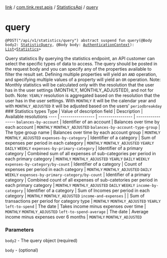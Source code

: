 [link](../../index.md) / [com.tink.rest.apis](../index.md) / [StatisticsApi](index.md) / [query](./query.md)

# query

`@POST("/api/v1/statistics/query") abstract suspend fun query(@Body body2: `[`StatisticQuery`](../../com.tink.rest.models/-statistic-query/index.md)`, @Body body: `[`AuthenticationContext`](../../com.tink.rest.models/-authentication-context/index.md)`): `[`List`](https://kotlinlang.org/api/latest/jvm/stdlib/kotlin.collections/-list/index.html)`<`[`Statistics`](../../com.tink.rest.models/-statistics/index.md)`>`

Query statistics
By querying the statistics endpoint, an API customer can select the specific types of data to access. The query should be posted in the request body and you can specify any of the properties available to filter the result set. Defining multiple properties will yield an `AND` operation, and specifying multiple values of a property will yield an `OR` operation. Note: Monthly statistics will be calculated only with the resolution that the user has in the user settings (MONTHLY, MONTHLY_ADJUSTED), and not for both. Note: `YEARLY` resolution is aggregated based on the resolution that the user has in the user settings. With `MONTHLY` it will be the calendar year and with `MONTHLY_ADJUSTED` it will be adjusted based on the users' `periodbreakday`  ### Statistics types  Type | Value of description field | Description | Available resolutions ---- | ----------------- | ----------------- | ----------------- `balances-by-account` | Identifier of an account | Balances over time by each account | `MONTHLY` `MONTHLY_ADJUSTED` `balances-by-account-type-group` | The type group name | Balances over time by each account group | `MONTHLY` `MONTHLY_ADJUSTED` `expenses-by-category` | Identifier of a category | Sum of expenses per period in each category | `MONTHLY` `MONTHLY_ADJUSTED` `YEARLY` `DAILY` `WEEKLY` `expenses-by-primary-category` | Identifier of a primary category | Combined sum of all expenses of sub-categories per period in each primary category | `MONTHLY` `MONTHLY_ADJUSTED` `YEARLY` `DAILY` `WEEKLY` `expenses-by-category/by-count` | Identifier of a category | Count of expenses per period in each category | `MONTHLY` `MONTHLY_ADJUSTED` `DAILY` `WEEKLY` `expenses-by-primary-category/by-count` | Identifier of a primary category | Combined count of all expenses of sub-catetories per period in each primary category | `MONTHLY` `MONTHLY_ADJUSTED` `DAILY` `WEEKLY` `income-by-category` | Identifier of a category | Sum of Incomes per period in each category | `MONTHLY` `MONTHLY_ADJUSTED` `income-and-expenses` |  | Sum of transactions per period for category type | `MONTHLY` `MONTHLY_ADJUSTED` `YEARLY` `left-to-spend` | The date | Takes income minus expenses over time | `MONTHLY` `MONTHLY_ADJUSTED` `left-to-spend-average` | The date | Average income minus expenses over 6 months | `MONTHLY` `MONTHLY_ADJUSTED`

### Parameters

`body2` - The query object (required)

`body` - (optional)